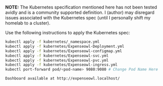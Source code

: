 **NOTE:** The Kubernetes specification mentioned here has not been tested avidly and is a community supported definition. I (author) may disregard issues associated with the Kubernetes spec (until I personally shift my homelab to a cluster). 

Use the following instructions to apply the Kubernetes spec:

```bash
kubectl apply -f kubernetes/_namespace.yml
kubectl apply -f kubernetes/Expenseowl-Deployment.yml
kubectl apply -f kubernetes/Expenseowl-configmap.yml
kubectl apply -f kubernetes/Expenseowl-svc.yml
kubectl apply -f kubernetes/Expenseowl-pvc.yml
kubectl apply -f kubernetes/Expenseowl-ingress.yml
kubectl port-forward pod/<pod-name> 9080:9080 # Change Pod Name Here
```

```
Dashboard available at http://expenseowl.localhost/
```
